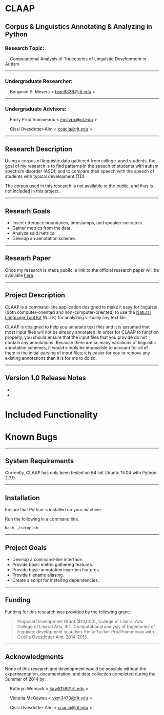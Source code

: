 # CLAAP
## Corpus & Linguistics Annotating & Analyzing in Python

### Research Topic:
&nbsp;&nbsp;&nbsp;&nbsp;Computational Analysis of Trajectories of Linguistic Development in Autism

- - - -
### Undergraduate Researcher:
&nbsp;&nbsp;&nbsp;&nbsp;Benjamin S. Meyers < <bsm9339@rit.edu> >

- - - -
### Undergraduate Advisors:

&nbsp;&nbsp;&nbsp;&nbsp;Emily Prud'hommeaux < <emilypx@rit.edu> >

&nbsp;&nbsp;&nbsp;&nbsp;Cissi Ovesdotter-Alm < <coacla@rit.edu> >

- - - -
## Research Description
Using a corpus of linguistic data gathered from college-aged students, the goal of my research is to find patterns in the speech of students with autism spectrum disorder (ASD), and to compare their speech with the speech of students with typical development (TD).

The corpus used in this research is not available to the public, and thus is not included in this project.

- - - -
## Researh Goals
* Insert utterance boundaries, timestamps, and speaker indicators.
* Gather metrics from the data.
* Analyze said metrics.
* Develop an annotation scheme.

- - - -
## Researh Paper
Once my research is made public, a link to the official research paper will be available [here]().

- - - -
## Project Description
CLAAP is a command-line application designed to make it easy for linguists (both computer-oriented and non-computer-oriented) to use the [Natural Language Tool Kit](http://www.nltk.org/) (NLTK) for analyzing virtually any text file.

CLAAP is designed to help you annotate text files and it is assumed that most input files will not be already annotated. In order for CLAAP to function properly, you should ensure that the input files that you provide do not contain any annotations. Because there are so many variations of linguistic annotation schemes, it would simply be impossible to account for all of them in the initial parsing of input files; it is easier for you to remove any existing annotations than it is for me to do so.

- - - -
## Version 1.0 Release Notes
* 
* 

# Included Functionality

# Known Bugs

- - - -
## System Requirements
Currently, CLAAP has only been tested on 64-bit Ubuntu 15.04 with Python 2.7.9. 

- - - -
## Installation
Ensure that Python is installed on your machine.

Run the following in a command line.
    
    bash ./setup.sh

- - - -
## Project Goals
* Develop a command-line interface.
* Provide basic metric gathering features.
* Provide basic annotation insertion features.
* Provide filename aliasing.
* Create a script for installing dependencies.

- - - -
## Funding
Funding for this research was provided by the following grant:

> Proposal Development Grant ($10,000), College of Liberal Arts College of Liberal Arts, RIT. Computational analysis of trajectories of linguistic development in autism. Emily Tucker Prud'hommeaux with Cecilia Ovesdotter Alm. 2014-2015.

- - - -
## Acknowledgments
None of this research and development would be possible without the experimentation, documentation, and data collection completed during the Summer of 2014 by:

&nbsp;&nbsp;&nbsp;&nbsp;Kathryn Womack < <kaw8159@rit.edu> >

&nbsp;&nbsp;&nbsp;&nbsp;Victoria McGowen < <vkm3473@rit.edu> >

&nbsp;&nbsp;&nbsp;&nbsp;Cissi Ovesdotter-Alm < <coacla@rit.edu> >
